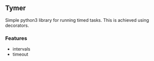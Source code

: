 Tymer
-----
Simple python3 library for running timed tasks. This is achieved using decorators.

### Features
  - intervals
  - timeout
